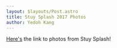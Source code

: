 ```yaml
---
layout: $layouts/Post.astro
title: Stuy Splash 2017 Photos
author: Yedoh Kang
---
```

[Here's](https://drive.google.com/drive/folders/16Epxx_XwOpof_ngqYT36EKnwYRZdIT51?usp=sharing) the link to photos from Stuy Splash!
